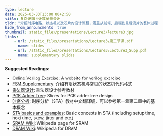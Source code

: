 ```yaml
---
type: lecture
date: 2025-03-03T13:00:00+2:50
title: 复杂逻辑与计算单元设计
tldr: "介绍时序电路、状态机以及芯片的设计流程，涵盖从前端、后端到最后流片的整体过程"
hide_from_announcments: true
thumbnail: static_files/presentations/Lecture3/lecture3.jpg
links: 
    - url: /static_files/presentations/Lecture3/第三节课.pdf
      name: slides
    - url: /static_files/presentations/Lecture3/Lecture3_Supp.pdf
      name: supplementary slides
---
```


**Suggested Readings:**
 - [Online Verilog Exercise](http://hdlbits.com): A website for verilog exercise
 - [FSM Supplementary](https://gitcode.csdn.net/65e7d48d1a836825ed789ace.html?dp_token=eyJ0eXAiOiJKV1QiLCJhbGciOiJIUzI1NiJ9.eyJpZCI6NzA0NTcyMSwiZXhwIjoxNzI3ODMyNTI3LCJpYXQiOjE3MjcyMjc3MjcsInVzZXJuYW1lIjoiSGlnZ3NCb3NlIn0.aQ_cBNLONcScbdGjBIkS7X-hwHC9vH0hMPlUcEL23Yk&spm=1001.2101.3001.6661.1&utm_medium=distribute.pc_relevant_t0.none-task-blog-2%7Edefault%7Ebaidujs_utm_term%7Eactivity-1-119421783-blog-125559829.235%5Ev43%5Epc_blog_bottom_relevance_base6&depth_1-utm_source=distribute.pc_relevant_t0.none-task-blog-2%7Edefault%7Ebaidujs_utm_term%7Eactivity-1-119421783-blog-125559829.235%5Ev43%5Epc_blog_bottom_relevance_base6&utm_relevant_index=1): 介绍有限状态机与常见的状态机代码格式
 - [乘法器设计](https://foxsen.github.io/archbase/%E8%BF%90%E7%AE%97%E5%99%A8%E8%AE%BE%E8%AE%A1.html#%E5%AE%9A%E7%82%B9%E8%A1%A5%E7%A0%81%E4%B9%98%E6%B3%95%E5%99%A8): 乘法器设计参考教材
 - [PGK Adder Tree](https://pages.hmc.edu/harris/cmosvlsi/4e/lect/lect17.pdf): Slides for PGK adder tree design
 - [时序分析](https://zhuanlan.zhihu.com/p/345536827): 时序分析（STA）教材中文翻译版，可以参考第一章第二章中的基本概念
 - [STA basics and examples](https://github.com/brabect1/sta_basics_course/blob/master/doc/sta_basics_course.rst): Basic concepts in STA (including setup time, hold time, skew, jitter and etc.)
 - [SRAM Wiki](https://en.wikipedia.org/wiki/Static_random-access_memory#Design): Wikipedia page for SRAM
 - [DRAM Wiki](https://en.wikipedia.org/wiki/Dynamic_random-access_memory#Principles_of_operation): Wikipedia for DRAM